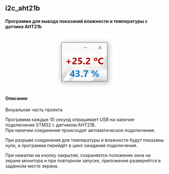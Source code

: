 ## i2c_aht21b
#### Программа для вывода показаний влажности и температуры с датчика AHT21b

<p align="center">
    <img src="git_image/image.png" style="height: 200; width: 196; object-fit: contain">
</p>

#### Описание
Визуальная часть проекта  

Программа каждые 10 секунд опрашивает USB на наличие подключения STM32 с датчиком AHT21B.  
При наличии соединения происходит автоматическое подключение.  

При разрыве соединения для температуры и влажности будут показаны нули, а программа перейдёт в цикл ожидания подключения.  

При нажатии на кнопку закрытия, сохраняется положение окна на экране монитора и при повторном запуске, приложение развернётся в заданном месте экрана.

